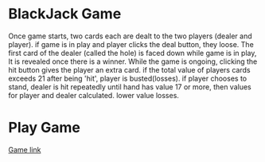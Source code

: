 # BlackJack Game

Once game starts, two cards each are dealt to the two players (dealer and player).
if game is in play and player clicks the deal button, they loose.
The first card of the dealer (called the hole) is faced down while game is in play,
It is revealed once there is a winner.
While the game is ongoing, clicking the hit button gives the player an extra card.
if the total value of players cards exceeds 21 after being 'hit', player is busted(losses).
if player chooses to stand, dealer is hit repeatedly until hand has value 17 or more,
then values for player and dealer calculated. lower value losses.

# Play Game
[Game link](https://py2.codeskulptor.org/#user50_PXlZNtjqPM_2.py)
